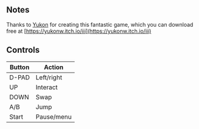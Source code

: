 ## Notes

Thanks to [Yukon](https://yukonw.itch.io) for creating this fantastic game, which you can download free at [https://yukonw.itch.io/iii](https://yukonw.itch.io/iii)


## Controls

| Button | Action     |
| ------ | ---------- |
| D-PAD  | Left/right |
| UP     | Interact   |
| DOWN   | Swap       |
| A/B    | Jump       |
| Start  | Pause/menu |
